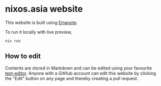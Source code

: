 # nixos.asia website

This website is built using [Emanote](https://emanote.srid.ca/).

To run it locally with live preview,

```sh
nix run
```

## How to edit

Contents are stored in Markdown and can be edited using your favourite [text-editor](https://emanote.srid.ca/start/resources/editors). Anyone with a GitHub account can edit this website by clicking the "Edit" button on any page and thereby creating a pull request.
